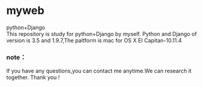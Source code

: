 # myweb
python+Django<br>
This repository is study for python+Django by myself.
Python and Django of version is 3.5 and 1.9.7,The paltform is mac for OS X EI Capitan-10.11.4
### note：
If you have any questions,you can contact me anytime.We can research it together.
Thank you !
